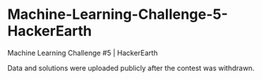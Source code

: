 # Machine-Learning-Challenge-5-HackerEarth
Machine Learning Challenge #5 | HackerEarth



Data and solutions were uploaded publicly after the contest was withdrawn. 